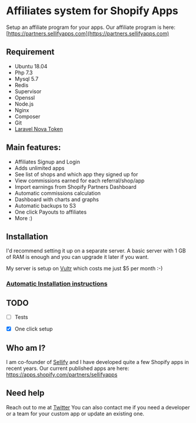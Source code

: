 # Affiliates system for Shopify Apps

Setup an affiliate program for your apps. Our affiliate program is here: [https://partners.sellifyapps.com](https://partners.sellifyapps.com)

## Requirement
- Ubuntu 18.04
- Php 7.3
- Mysql 5.7
- Redis
- Supervisor
- Openssl
- Node.js
- Nginx
- Composer
- Git
- [Laravel Nova Token](https://nova.laravel.com/settings#password)

## Main features:

- Affiliates Signup and Login
- Adds unlimited apps
- See list of shops and which app they signed up for
- View commissions earned for each referral/shop/app
- Import earnings from Shopify Partners Dashboard
- Automatic commissions calculation
- Dashboard with charts and graphs
- Automatic backups to S3
- One click Payouts to affiliates
- More :)


## Installation
I'd recommend setting it up on a separate server. A basic server with 1 GB of RAM is enough and you can upgrade it later if you want.  

My server is setup on [Vultr](https://www.vultr.com/?ref=7224448) which costs me just $5 per month :-)

### [Automatic Installation instructions](INSTALL.md)

## TODO
- [ ] Tests
- [x] One click setup


## Who am I?
I am co-founder of [Sellify](https://sellify.dev) and I have developed quite a few Shopify apps in recent years. Our current published apps are here: https://apps.shopify.com/partners/sellifyapps


## Need help
Reach out to me at [Twitter](https://www.twitter.com/nivesh_saharan)
You can also contact me if you need a developer or a team for your custom app or update an existing one.
